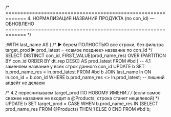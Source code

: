 /* =============================================================
   4. НОРМАЛИЗАЦИЯ НАЗВАНИЯ ПРОДУКТА (по con_id)   —  ОБНОВЛЕНО
============================================================= */

;WITH last_name AS (
    /*  ► берем ПОЛНОСТЬЮ все строки, без фильтра target_prod
        ► prod_latest  =   «самое позднее» название по con_id   */
    SELECT DISTINCT
           con_id,
           FIRST_VALUE(prod_name_res)
             OVER (PARTITION BY con_id ORDER BY dt_rep DESC) AS prod_latest
    FROM #bd
)
-- 4.1  заменяем название у всех строк данного con_id
UPDATE b
SET    b.prod_name_res = ln.prod_latest
FROM   #bd b
JOIN   last_name ln ON ln.con_id = b.con_id
WHERE  b.prod_name_res <> ln.prod_latest;      -- лишний апдейт не делаем

/* 4.2  пересчитываем target_prod ПО НОВОМУ ИМЕНИ                */
/*      (если самое свежее название не входит в @Products,
        строка станет нецелевой)                                 */
UPDATE b
SET    target_prod = CASE WHEN b.prod_name_res IN (SELECT prod_name_res
                                                   FROM   @Products)
                          THEN 1 ELSE 0 END
FROM   #bd b;
